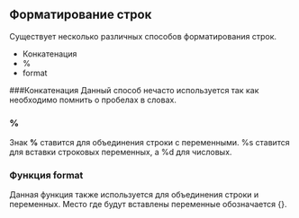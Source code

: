 ##  Форматирование строк

Существует несколько различных способов форматирования строк.

- Конкатенация
- %
- format

###Конкатенация 
Данный способ нечасто используется так как необходимо помнить о пробелах в словах.

### %

Знак **%** ставится для объединения строки с переменными. %s ставится для вставки строковых 
переменных, а %d для числовых.

### Функция format

Данная функция также используется для объединения строки и переменных. Место где будут вставлены
переменные обозначается {}.